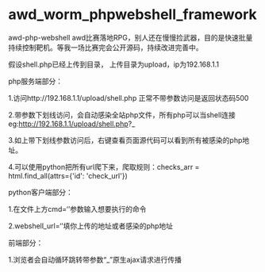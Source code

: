 # awd_worm_phpwebshell_framework
awd-php-webshell awd比赛落地RPG，别人还在慢慢捡武器，目的是快速批量持续控制靶机。等我一场比赛完会公开源码，持续改进完善中。


假设shell.php已经上传到目录，
上传目录为upload，ip为192.168.1.1 

php服务端部分： 

1.访问http://192.168.1.1/upload/shell.php  正常不带参数访问是返回状态码500

2.带参数下划线访问，会自动感染全站php文件，所有php可以当shell连接 eg:http://192.168.1.1/upload/shell.php?_

3.如上带下划线参数访问后，右键查看页面源代码可以看到所有被感染的php地址。

4.可以使用python把所有url爬下来，爬取规则：checks_arr = html.find_all(attrs={'id': 'check_url'})

python客户端部分：

1.在文件上方cmd=‘’参数输入想要执行的命令

2.webshell_url=‘’填你上传的地址或者感染的php地址

前端部分：

1.浏览者会自动循环跳转带参数“_”原生ajax请求进行传播
